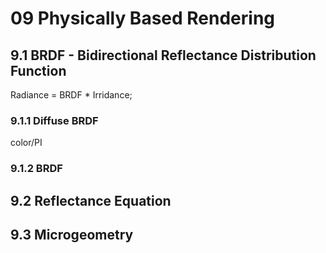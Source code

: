# 09 Physically Based Rendering

## 9.1 BRDF - Bidirectional Reflectance Distribution Function
Radiance = BRDF * Irridance;


### 9.1.1 Diffuse BRDF
color/PI


### 9.1.2 BRDF

## 9.2 Reflectance Equation




## 9.3 Microgeometry
